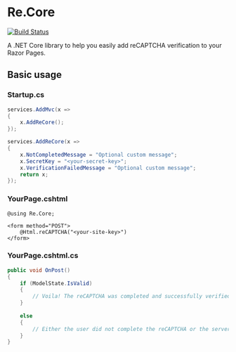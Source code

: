 # Re.Core

[![Build Status](https://shawnthebeachy.visualstudio.com/Re.Core/_apis/build/status/Re.Core%20(develop)?branchName=develop)](https://shawnthebeachy.visualstudio.com/Re.Core/_build/latest?definitionId=6&branchName=develop)

A .NET Core library to help you easily add reCAPTCHA verification to your Razor Pages.

## Basic usage

### Startup.cs

```c#
services.AddMvc(x =>
{
    x.AddReCore();
});

services.AddReCore(x =>
{
    x.NotCompletedMessage = "Optional custom message";
    x.SecretKey = "<your-secret-key>";
    x.VerificationFailedMessage = "Optional custom message";
    return x;
});
```

### YourPage.cshtml

```cshtml
@using Re.Core;

<form method="POST">
    @Html.reCAPTCHA("<your-site-key>")
</form>
```

### YourPage.cshtml.cs

```c#
public void OnPost()
{
    if (ModelState.IsValid)
    {   
        // Voila! The reCAPTCHA was completed and successfully verified.
    }
    
    else
    {
        // Either the user did not complete the reCAPTCHA or the server-side verification failed.
    }
}
```
